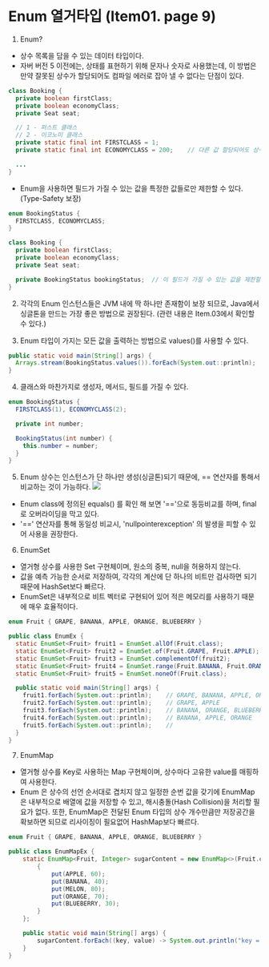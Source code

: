# Enum 열거타입 (Item01. page 9)

1. Enum?
- 상수 목록을 담을 수 있는 데이터 타입이다.
- 자버 버전 5 이전에는, 상태를 표현하기 위해 문자나 숫자로 사용했는데, 이 방법은 만약 잘못된 상수가 할당되어도 컴파일 에러로 잡아 낼 수 없다는 단점이 있다.
```java
class Booking {
  private boolean firstClass;
  private boolean economyClass;
  private Seat seat;

  // 1 - 퍼스트 클래스
  // 2 - 이코노미 클래스
  private static final int FIRSTCLASS = 1;
  private static final int ECONOMYCLASS = 200;    // 다른 값 할당되어도 상수는 정수값이기에 컴파일에 문제 없음

  ...
}
```
- Enum을 사용하면 필드가 가질 수 있는 값을 특정한 값들로만 제한할 수 있다. (Type-Safety 보장)
```java
enum BookingStatus {
  FIRSTCLASS, ECONOMYCLASS;
}

class Booking {
  private boolean firstClass;
  private boolean economyClass;
  private Seat seat;

  private BookingStatus bookingStatus;  // 이 필드가 가질 수 있는 값을 제한할 수 있다.
}
```  
  
2. 각각의 Enum 인스턴스들은 JVM 내에 딱 하나만 존재함이 보장 되므로, Java에서 싱글톤을 만드는 가장 좋은 방법으로 권장된다. (관련 내용은 Item.03에서 확인할 수 있다.)

3. Enum 타입이 가지는 모든 값을 출력하는 방법으로 values()를 사용할 수 있다.
```java
public static void main(String[] args) {
  Arrays.stream(BookingStatus.values()).forEach(System.out::println);
}
```

4. 클래스와 마찬가지로 생성자, 메서드, 필드를 가질 수 있다.
```java
enum BookingStatus {
  FIRSTCLASS(1), ECONOMYCLASS(2);

  private int number;

  BookingStatus(int number) {
    this.number = number;
  }
}
```

5. Enum 상수는 인스턴스가 단 하나만 생성(싱글톤)되기 때문에, == 연산자를 통해서 비교하는 것이 가능하다.
![](https://github.com/YeongUkJang/effective-java-study/assets/123781240/eb7347dd-4b69-423b-8e51-c003a886a21d)
- Enum class에 정의된 equals() 를 확인 해 보면 '=='으로 동등비교를 하며, final로 오버라이딩을 막고 있다.
- '==' 연산자를 통해 동일성 비교시, 'nullpointerexception' 의 발생을 피할 수 있어 사용을 권장한다.

6. EnumSet
- 열거형 상수를 사용한 Set 구현체이며, 원소의 중복, null을 허용하지 않는다.
- 값을 예측 가능한 순서로 저장하여, 각각의 계산에 단 하나의 비트만 검사하면 되기 때문에 HashSet보다 빠르다.
- EnumSet은 내부적으로 비트 벡터로 구현되어 있어 적은 메모리를 사용하기 때문에 매우 효율적이다.
```java
enum Fruit { GRAPE, BANANA, APPLE, ORANGE, BLUEBERRY }

public class EnumEx {
  static EnumSet<Fruit> fruit1 = EnumSet.allOf(Fruit.class);                 // 매개변수로 받는 열거형의 모든 요소를 반환
  static EnumSet<Fruit> fruit2 = EnumSet.of(Fruit.GRAPE, Fruit.APPLE);       // 매개변수로 받는 요소를 반환
  static EnumSet<Fruit> fruit3 = EnumSet.complementOf(fruit2);               // 매개변수로 받는 요소를 제외하고 반환
  static EnumSet<Fruit> fruit4 = EnumSet.range(Fruit.BANANA, Fruit.ORANGE);  // 매개변수의 범위에 있는 요소를 반환
  static EnumSet<Fruit> fruit5 = EnumSet.noneOf(Fruit.class);                // 매개변수로 받는 열거형을 비운 후 반환

  public static void main(String[] args) {
    fruit1.forEach(System.out::println);    // GRAPE, BANANA, APPLE, ORANGE, BLUEBERRY
    fruit2.forEach(System.out::println);    // GRAPE, APPLE
    fruit3.forEach(System.out::println);    // BANANA, ORANGE, BLUEBERRY
    fruit4.forEach(System.out::println);    // BANANA, APPLE, ORANGE
    fruit5.forEach(System.out::println);    // 
  }
}
```

7. EnumMap
- 열거형 상수를 Key로 사용하는 Map 구현체이며, 상수마다 고유한 value를 매핑하여 사용한다.
- Enum 은 상수의 선언 순서대로 겹치지 않고 일정한 순번 값을 갖기에 EnumMap은 내부적으로 배열에 값을 저장할 수 있고, 해시충돌(Hash Collision)을 처리할 필요가 없다. 또한, EnumMap은 전달된 Enum 타입의 상수 개수만큼만 저장공간을 확보하면 되므로 리사이징이 필요없어 HashMap보다 빠르다.
```java
enum Fruit { GRAPE, BANANA, APPLE, ORANGE, BLUEBERRY }

public class EnumMapEx {
    static EnumMap<Fruit, Integer> sugarContent = new EnumMap<>(Fruit.class){
        {
            put(APPLE, 60);
            put(BANANA, 40);
            put(MELON, 80);
            put(ORANGE, 70);
            put(BLUEBERRY, 30);
        }
    };

    public static void main(String[] args) {
        sugarContent.forEach((key, value) -> System.out.println("key = " + key + ", value = " + value));
    }
}
```
